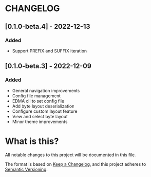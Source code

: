# CHANGELOG

## [0.1.0-beta.4] - 2022-12-13

### Added

-   Support PREFIX and SUFFIX iteration

## [0.1.0-beta.3] - 2022-12-09

### Added

-   General navigation improvements
-   Config file management
-   EDMA cli to set config file
-   Add byte layout deserialization
-   Configure custom layout feature
-   View and select byte layout
-   Minor theme improvements

# What is this?

All notable changes to this project will be documented in this file.

The format is based on [Keep a Changelog](https://keepachangelog.com/en/1.0.0/),
and this project adheres to [Semantic Versioning](https://semver.org/spec/v2.0.0.html).
